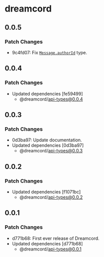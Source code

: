 # dreamcord

## 0.0.5

### Patch Changes

- 9c4fd07: Fix [`Message.authorId`](https://dreamcordjs.github.io/dreamcord/api/dreamcord/class/Message#authorId) type.

## 0.0.4

### Patch Changes

- Updated dependencies [fe59499]
  - @dreamcord/api-types@0.0.4

## 0.0.3

### Patch Changes

- 0d3ba97: Update documentation.
- Updated dependencies [0d3ba97]
  - @dreamcord/api-types@0.0.3

## 0.0.2

### Patch Changes

- Updated dependencies [f1071bc]
  - @dreamcord/api-types@0.0.2

## 0.0.1

### Patch Changes

- d771b68: First ever release of Dreamcord.
- Updated dependencies [d771b68]
  - @dreamcord/api-types@0.0.1
